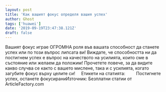 ```yaml
---
layout: post
title: 'Как вашият фокус определя вашия успех'
author: Ghost
tags: ['huawei']
date: '2019-09-19T23:47:38.121Z'
draft: false
---
```


Вашият фокус играе ОГРОМНА роля във вашата способност да станете успех или по този въпрос липсата ви! Виждате, че способността ни да постигнем успех е въпрос на качеството на усилията, които сме в състояние или желаем да положим! Прочетете повече, за да видите какво случва се както с вашето мислене, така и с усилията, когато загубите фокус върху целите си!     Етикети на статията:         Постигнете успех, останете фокусираниИзточник: Безплатни статии от ArticleFactory.com
